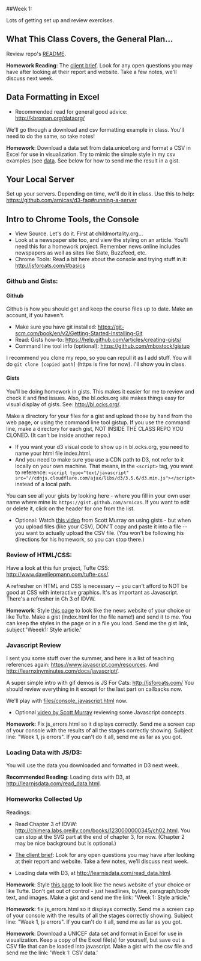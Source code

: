 
##Week 1:

Lots of getting set up and review exercises.

## What This Class Covers, the General Plan...

Review repo's [README](../README.md).

**Homework Reading**: The [client brief](../APromiseRenewed_Brief_March2015.pdf). Look for any open questions you may have after looking at their report and website.  Take a few notes, we'll discuss next week.

## Data Formatting in Excel

* Recommended read for general good advice: http://kbroman.org/dataorg/

We'll go through a download and csv formatting example in class.  You'll need to do the same, so take notes!

**Homework**: Download a data set from data.unicef.org and format a CSV in Excel for use in visualization. Try to mimic the simple style in my csv examples (see [data](data). See below for how to send me the result in a gist.


## Your Local Server

Set up your servers. Depending on time, we'll do it in class. Use this to help: https://github.com/arnicas/d3-faq#running-a-server


## Intro to Chrome Tools, the Console

* View Source. Let's do it. First at childmortality.org...
* Look at a newspaper site too, and view the styling on an article. You'll need this for a homework project. Remember news online includes newspapers as well as sites like Slate, Buzzfeed, etc.
* Chrome Tools: Read a bit here about the console and trying stuff in it: http://jsforcats.com/#basics


### Github and Gists:

#### Github

Github is how you should get and keep the course files up to date.
Make an account, if you haven't.

* Make sure you have git installed: https://git-scm.com/book/en/v2/Getting-Started-Installing-Git
* Read: Gists how-to:  https://help.github.com/articles/creating-gists/
* Command line tool info (optional): https://github.com/mbostock/gistup

I recommend you clone my repo, so you can repull it as I add stuff. You will do `git clone [copied path]` (https is fine for now).  I'll show you in class.

#### Gists

You'll be doing homework in gists.  This makes it easier for me to review and check it and find issues. Also, the bl.ocks.org site makes things easy for visual display of gists.  See: http://bl.ocks.org/.

Make a directory for your files for a gist and upload those by hand from the web page, or using the command line tool gistup. If you use the command line, make a directory for each gist, NOT INSIDE THE CLASS REPO YOU CLONED. (It can't be inside another repo.)

* If you want your d3 visual code to show up in bl.ocks.org, you need to name your html file index.html.
* And you need to make sure you use a CDN path to D3, not refer to it locally on your own machine. That means, in the `<script>` tag, you want to reference: `<script type="text/javascript" src="//cdnjs.cloudflare.com/ajax/libs/d3/3.5.6/d3.min.js"></script>` instead of a local path.

You can see all your gists by looking here - where you fill in your own user name where mine is: `https://gist.github.com/arnicas`. If you want to edit or delete it, click on the header for one from the list.

* Optional: Watch [this video](https://www.youtube.com/watch?v=4WteFeHzkNQ&feature=youtu.be&list=PL0tDk-f4v1ujDIGTpXjsTxCnMdR5JBGyQ) from Scott Murray on using gists - but when you upload files (like your CSV), DON'T copy and paste it into a file -- you want to actually upload the CSV file.  (You won't be following his directions for his homework, so you can stop there.)


### Review of HTML/CSS:

Have a look at this fun project, Tufte CSS: http://www.daveliepmann.com/tufte-css/.

A refresher on HTML and CSS is necessary -- you can't afford to NOT be good at CSS with interactive graphics.  It's as important as Javascript. There's a refresher in Ch 3 of IDVW.

**Homework**: Style [this page](files/wapo_debates_article.html) to look like the news website of your choice or like Tufte.  Make a gist (index.html for the file name!) and send it to me.  You can keep the styles in the page or in a file you load. Send me the gist link, subject 'Weeek1: Style article.'


### Javascript Review

I sent you some stuff over the summer, and here is a list of teaching references again: https://www.javascript.com/resources. And http://learnxinyminutes.com/docs/javascript/.

A super simple intro with gif demos is JS For Cats: http://jsforcats.com/
You should review everything in it except for the last part on callbacks now.

We'll play with [files/console_javascript.html](files/console_javascript.html) now.

* Optional [video by Scott Murray](https://www.youtube.com/watch?v=3g1061kFrCs&index=4&list=PL0tDk-f4v1uhQn6iA8M-eGRzIX5Lqsm9F) reviewing some Javascript concepts.

**Homework:** Fix js_errors.html so it displays correctly.  Send me a screen cap of your console with the results of all the stages correctly showing. Subject line: "Week 1, js errors".  If you can't do it all, send me as far as you got.


### Loading Data with JS/D3:

You will use the data you downloaded and formatted in D3 next week.

**Recommended Reading**: Loading data with D3, at http://learnjsdata.com/read_data.html.


### Homeworks Collected Up

Readings:

* Read Chapter 3 of IDVW: http://chimera.labs.oreilly.com/books/1230000000345/ch02.html. You can stop at the SVG part at the end of chapter 3, for now. (Chapter 2 may be nice background but is optional.)

* [The client brief](../APromiseRenewed_Brief_March2015.pdf): Look for any open questions you may have after looking at their report and website.  Take a few notes, we'll discuss next week.

* Loading data with D3, at http://learnjsdata.com/read_data.html.

**Homework**:  Style [this page](files/wapo_debates_article.html) to look like the news website of your choice or like Tufte.  Don't get out of control - just headlines, byline, paragraph/body text, and images.  Make a gist and send me the link: "Week 1: Style article."

**Homework:** fix js_errors.html so it displays correctly.  Send me a screen cap of your console with the results of all the stages correctly showing. Subject line: "Week 1, js errors".  If you can't do it all, send me as far as you got.

**Homework**: Download a UNICEF data set and format in Excel for use in visualization.  Keep a copy of the Excel file(s) for yourself, but save out a CSV file that can be loaded into javascript. Make a gist with the csv file and send me the link: 'Week 1: CSV data.'
